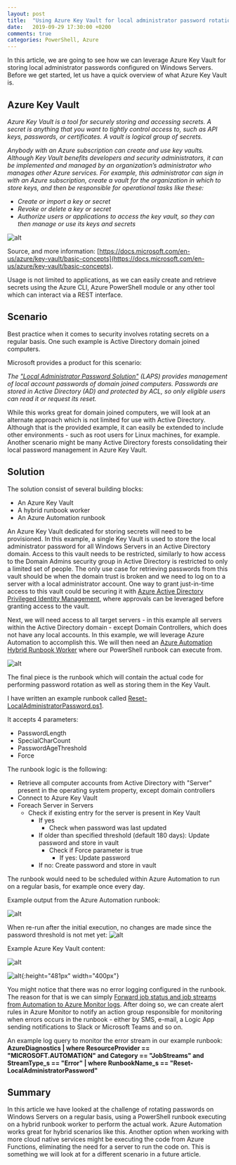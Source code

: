 ```yaml
---
layout: post
title:  "Using Azure Key Vault for local administrator password rotation"
date:   2019-09-29 17:30:00 +0200
comments: true
categories: PowerShell, Azure
---
```


In this article, we are going to see how we can leverage Azure Key Vault for storing local administrator passwords configured on Windows Servers. Before we get started, let us have a quick overview of what Azure Key Vault is.

## Azure Key Vault

*Azure Key Vault is a tool for securely storing and accessing secrets. A secret is anything that you want to tightly control access to, such as API keys, passwords, or certificates. A vault is logical group of secrets.*

*Anybody with an Azure subscription can create and use key vaults. Although Key Vault benefits developers and security administrators, it can be implemented and managed by an organization’s administrator who manages other Azure services. For example, this administrator can sign in with an Azure subscription, create a vault for the organization in which to store keys, and then be responsible for operational tasks like these:*

- *Create or import a key or secret*
- *Revoke or delete a key or secret*
- *Authorize users or applications to access the key vault, so they can then manage or use its keys and secrets*

![alt](/images/azure-key-vault.png)

Source, and more information: [https://docs.microsoft.com/en-us/azure/key-vault/basic-concepts](https://docs.microsoft.com/en-us/azure/key-vault/basic-concepts).

Usage is not limited to applications, as we can easily create and retrieve secrets using the Azure CLI, Azure PowerShell module or any other tool which can interact via a REST interface.

## Scenario

Best practice when it comes to security involves rotating secrets on a regular basis.
One such example is Active Directory domain joined computers.

Microsoft provides a product for this scenario:

*The ["Local Administrator Password Solution"](https://www.microsoft.com/en-us/download/details.aspx?id=46899) (LAPS) provides management of local account passwords of domain joined computers. Passwords are stored in Active Directory (AD) and protected by ACL, so only eligible users can read it or request its reset.*

While this works great for domain joined computers, we will look at an alternate approach which is not limited for use with Active Directory. Although that is the provided example, it can easily be extended to include other environments - such as root users for Linux machines, for example. Another scenario might be many Active Directory forests consolidating their local password management in Azure Key Vault.

## Solution

The solution consist of several building blocks:

- An Azure Key Vault
- A hybrid runbook worker
- An Azure Automation runbook

An Azure Key Vault dedicated for storing secrets will need to be provisioned. In this example, a single Key Vault is used to store the local administrator password for all Windows Servers in an Active Directory domain. Access to this vault needs to be restricted, similarly to how access to the Domain Admins security group in Active Directory is restricted to only a limited set of people. The only use case for retrieving passwords from this vault should be when the domain trust is broken and we need to log on to a server with a local administrator account. One way to grant just-in-time access to this vault could be securing it with [Azure Active Directory Privileged Identity Management](https://docs.microsoft.com/en-us/azure/active-directory/privileged-identity-management/pim-configure), where approvals can be leveraged before granting access to the vault.

Next, we will need access to all target servers - in this example all servers within the Active Directory domain - except Domain Controllers, which does not have any local accounts.
In this example, we will leverage Azure Automation to accomplish this. We will then need an [Azure Automation Hybrid Runbook Worker](https://docs.microsoft.com/en-us/azure/automation/automation-hybrid-runbook-worker) where our PowerShell runbook can execute from.

![alt](/images/azure-automation-hybrid-worker.png)

The final piece is the runbook which will contain the actual code for performing password rotation as well as storing them in the Key Vault.

I have written an example runbook called [Reset-LocalAdministratorPassword.ps1](
https://github.com/janegilring/PSCommunity/blob/master/Azure/Automation/Runbooks/Reset-LocalAdministratorPassword.ps1).

It accepts 4 parameters:

- PasswordLength
- SpecialCharCount
- PasswordAgeThreshold
- Force

The runbook logic is the following:

- Retrieve all computer accounts from Active Directory with "Server" present in the operating system property, except domain controllers
- Connect to Azure Key Vault
- Foreach Server in Servers
  - Check if existing entry for the server is present in Key Vault
    - If yes
      - Check when password was last updated
    - If older than specified threshold (default 180 days): Update password and store in vault
      - Check if Force parameter is true
        - If yes: Update password
    - If no: Create password and store in vault

The runbook would need to be scheduled within Azure Automation to run on a regular basis, for example once every day.

Example output from the Azure Automation runbook:

![alt](/images/azure-automation-password-runbook.png)

When re-run after the initial execution, no changes are made since the password threshold is not met yet:
![alt](/images/azure-automation-password-runbook-02.png)

Example Azure Key Vault content:

![alt](/images/azure-key-vault-example.png)

![alt](/images/azure-key-vault-example-02.png){:height="481px" width="400px"}

You might notice that there was no error logging configured in the runbook. The reason for that is we can simply [Forward job status and job streams from Automation to Azure Monitor logs](https://docs.microsoft.com/en-us/azure/automation/automation-manage-send-joblogs-log-analytics). After doing so, we can create alert rules in Azure Monitor to notify an action group responsible for monitoring when errors occurs in the runbook - either by SMS, e-mail, a Logic App sending notifications to Slack or Microsoft Teams and so on.

An example log query to monitor the error stream in our example runbook:
**AzureDiagnostics | where ResourceProvider == "MICROSOFT.AUTOMATION" and Category == "JobStreams" and StreamType_s == "Error"  |
where RunbookName_s == "Reset-LocalAdministratorPassword"**

## Summary

In this article we have looked at the challenge of rotating passwords on Windows Servers on a regular basis, using a PowerShell runbook executing on a hybrid runbook worker to perform the actual work.
Azure Automation works great for hybrid scenarios like this. Another option when working with more cloud native services might be executing the code from Azure Functions, eliminating the need for a server to run the code on. This is something we will look at for a different scenario in a future article.
